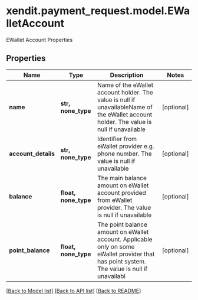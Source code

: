 # xendit.payment_request.model.EWalletAccount

EWallet Account Properties

## Properties
| Name | Type | Description | Notes |
| ------------ | ------------- | ------------- | ------------- |
| **name** | **str, none_type** | Name of the eWallet account holder. The value is null if unavailableName of the eWallet account holder. The value is null if unavailable | [optional]  |
| **account_details** | **str, none_type** | Identifier from eWallet provider e.g. phone number. The value is null if unavailable | [optional]  |
| **balance** | **float, none_type** | The main balance amount on eWallet account provided from eWallet provider. The value is null if unavailable | [optional]  |
| **point_balance** | **float, none_type** | The point balance amount on eWallet account. Applicable only on some eWallet provider that has point system. The value is null if unavailabl | [optional]  |


[[Back to Model list]](../README.md#documentation-for-models) [[Back to API list]](../README.md#documentation-for-api-endpoints) [[Back to README]](../README.md)


